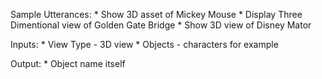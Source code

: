 


Sample Utterances:
	* Show 3D asset of Mickey Mouse
	* Display Three Dimentional view of Golden Gate Bridge
	* Show 3D view of Disney Mator


Inputs:
	* View Type - 3D view
	* Objects - characters for example

Output:
	* Object name itself
	
